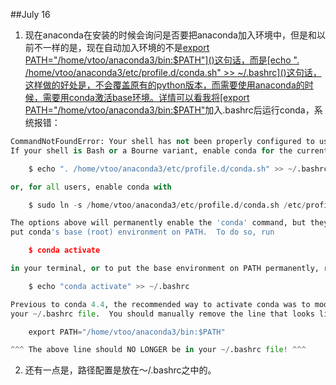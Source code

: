 ##July 16

1. 现在anaconda在安装的时候会询问是否要把anaconda加入环境中，但是和以前不一样的是，现在自动加入环境的不是[export PATH="/home/vtoo/anaconda3/bin:$PATH"]()这句话，而是[echo ". /home/vtoo/anaconda3/etc/profile.d/conda.sh" >> ~/.bashrc]()这句话，这样做的好处是，不会覆盖原有的python版本，而需要使用anaconda的时候，需要用conda激活base环境。详情可以看我将[export PATH="/home/vtoo/anaconda3/bin:$PATH"]()加入.bashrc后运行conda，系统报错：

~~~python
CommandNotFoundError: Your shell has not been properly configured to use 'conda activate'.
If your shell is Bash or a Bourne variant, enable conda for the current user with

    $ echo ". /home/vtoo/anaconda3/etc/profile.d/conda.sh" >> ~/.bashrc

or, for all users, enable conda with

    $ sudo ln -s /home/vtoo/anaconda3/etc/profile.d/conda.sh /etc/profile.d/conda.sh

The options above will permanently enable the 'conda' command, but they do NOT
put conda's base (root) environment on PATH.  To do so, run

    $ conda activate

in your terminal, or to put the base environment on PATH permanently, run

    $ echo "conda activate" >> ~/.bashrc

Previous to conda 4.4, the recommended way to activate conda was to modify PATH in
your ~/.bashrc file.  You should manually remove the line that looks like

    export PATH="/home/vtoo/anaconda3/bin:$PATH"

^^^ The above line should NO LONGER be in your ~/.bashrc file! ^^^

~~~

2. 还有一点是，路径配置是放在～/.bashrc之中的。

